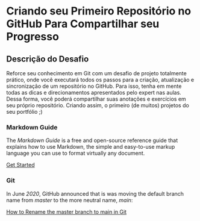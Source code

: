 # Criando seu Primeiro Repositório no GitHub Para Compartilhar seu Progresso

## Descrição do Desafio

Reforce seu conhecimento em Git com um desafio de projeto totalmente prático, onde você executará todos os passos para a criação, atualização e sincronização de um repositório no GitHub. Para isso, tenha em mente todas as dicas e direcionamentos apresentados pelo expert nas aulas. Dessa forma, você poderá compartilhar suas anotações e exercícios em seu próprio repositório. Criando assim, o primeiro (de muitos) projetos do seu portfólio ;)

### Markdown Guide

The *Markdown Guide* is a free and open-source reference guide that explains how to use Markdown, the simple and easy-to-use markup language you can use to format virtually any document.

[Get Started](https://www.markdownguide.org/getting-started/)

### Git

In June *2020*, GitHub announced that is was moving the default branch name from *master* to the more neutral name, *main*:

[How to Rename the master branch to main in Git](https://www.git-tower.com/learn/git/faq/git-rename-master-to-main/)